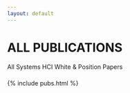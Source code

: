 ```yaml
---
layout: default
---
```


<h1 style="text-transform: uppercase;"><span id="pubs-title">All Publications</span>
  <!--<small id="pubs-toggle">(<span>Show Selected</span>)</small>-->
</h1>
<div class="" style="margin-bottom:1.5em; ">
  <span class="btn btn-sm tagbtn tagbtn-selected" data-tag="all" >All</span>
  <span class="btn btn-outline-secondary btn-sm tagbtn" data-tag="system" >Systems</span>
  <span class="btn btn-outline-secondary btn-sm tagbtn" data-tag="hci" >HCI</span>
  <!--<span class="btn btn-outline-secondary btn-sm tagbtn" data-tag="benchmark" >Benchmarks</span>-->
  <span class="btn btn-outline-secondary btn-sm tagbtn" data-tag="whitepaper" >White & Position Papers</span>
</div>
{% include pubs.html  %}




